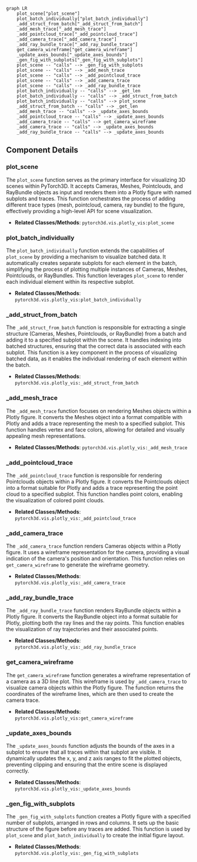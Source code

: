 ```mermaid
graph LR
    plot_scene["plot_scene"]
    plot_batch_individually["plot_batch_individually"]
    _add_struct_from_batch["_add_struct_from_batch"]
    _add_mesh_trace["_add_mesh_trace"]
    _add_pointcloud_trace["_add_pointcloud_trace"]
    _add_camera_trace["_add_camera_trace"]
    _add_ray_bundle_trace["_add_ray_bundle_trace"]
    get_camera_wireframe["get_camera_wireframe"]
    _update_axes_bounds["_update_axes_bounds"]
    _gen_fig_with_subplots["_gen_fig_with_subplots"]
    plot_scene -- "calls" --> _gen_fig_with_subplots
    plot_scene -- "calls" --> _add_mesh_trace
    plot_scene -- "calls" --> _add_pointcloud_trace
    plot_scene -- "calls" --> _add_camera_trace
    plot_scene -- "calls" --> _add_ray_bundle_trace
    plot_batch_individually -- "calls" --> _get_len
    plot_batch_individually -- "calls" --> _add_struct_from_batch
    plot_batch_individually -- "calls" --> plot_scene
    _add_struct_from_batch -- "calls" --> _get_len
    _add_mesh_trace -- "calls" --> _update_axes_bounds
    _add_pointcloud_trace -- "calls" --> _update_axes_bounds
    _add_camera_trace -- "calls" --> get_camera_wireframe
    _add_camera_trace -- "calls" --> _update_axes_bounds
    _add_ray_bundle_trace -- "calls" --> _update_axes_bounds
```

## Component Details

### plot_scene
The `plot_scene` function serves as the primary interface for visualizing 3D scenes within PyTorch3D. It accepts Cameras, Meshes, Pointclouds, and RayBundle objects as input and renders them into a Plotly figure with named subplots and traces. This function orchestrates the process of adding different trace types (mesh, pointcloud, camera, ray bundle) to the figure, effectively providing a high-level API for scene visualization.
- **Related Classes/Methods**: `pytorch3d.vis.plotly_vis:plot_scene`

### plot_batch_individually
The `plot_batch_individually` function extends the capabilities of `plot_scene` by providing a mechanism to visualize batched data. It automatically creates separate subplots for each element in the batch, simplifying the process of plotting multiple instances of Cameras, Meshes, Pointclouds, or RayBundles. This function leverages `plot_scene` to render each individual element within its respective subplot.
- **Related Classes/Methods**: `pytorch3d.vis.plotly_vis:plot_batch_individually`

### _add_struct_from_batch
The `_add_struct_from_batch` function is responsible for extracting a single structure (Cameras, Meshes, Pointclouds, or RayBundle) from a batch and adding it to a specified subplot within the scene. It handles indexing into batched structures, ensuring that the correct data is associated with each subplot. This function is a key component in the process of visualizing batched data, as it enables the individual rendering of each element within the batch.
- **Related Classes/Methods**: `pytorch3d.vis.plotly_vis:_add_struct_from_batch`

### _add_mesh_trace
The `_add_mesh_trace` function focuses on rendering Meshes objects within a Plotly figure. It converts the Meshes object into a format compatible with Plotly and adds a trace representing the mesh to a specified subplot. This function handles vertex and face colors, allowing for detailed and visually appealing mesh representations.
- **Related Classes/Methods**: `pytorch3d.vis.plotly_vis:_add_mesh_trace`

### _add_pointcloud_trace
The `_add_pointcloud_trace` function is responsible for rendering Pointclouds objects within a Plotly figure. It converts the Pointclouds object into a format suitable for Plotly and adds a trace representing the point cloud to a specified subplot. This function handles point colors, enabling the visualization of colored point clouds.
- **Related Classes/Methods**: `pytorch3d.vis.plotly_vis:_add_pointcloud_trace`

### _add_camera_trace
The `_add_camera_trace` function renders Cameras objects within a Plotly figure. It uses a wireframe representation for the camera, providing a visual indication of the camera's position and orientation. This function relies on `get_camera_wireframe` to generate the wireframe geometry.
- **Related Classes/Methods**: `pytorch3d.vis.plotly_vis:_add_camera_trace`

### _add_ray_bundle_trace
The `_add_ray_bundle_trace` function renders RayBundle objects within a Plotly figure. It converts the RayBundle object into a format suitable for Plotly, plotting both the ray lines and the ray points. This function enables the visualization of ray trajectories and their associated points.
- **Related Classes/Methods**: `pytorch3d.vis.plotly_vis:_add_ray_bundle_trace`

### get_camera_wireframe
The `get_camera_wireframe` function generates a wireframe representation of a camera as a 3D line plot. This wireframe is used by `_add_camera_trace` to visualize camera objects within the Plotly figure. The function returns the coordinates of the wireframe lines, which are then used to create the camera trace.
- **Related Classes/Methods**: `pytorch3d.vis.plotly_vis:get_camera_wireframe`

### _update_axes_bounds
The `_update_axes_bounds` function adjusts the bounds of the axes in a subplot to ensure that all traces within that subplot are visible. It dynamically updates the x, y, and z axis ranges to fit the plotted objects, preventing clipping and ensuring that the entire scene is displayed correctly.
- **Related Classes/Methods**: `pytorch3d.vis.plotly_vis:_update_axes_bounds`

### _gen_fig_with_subplots
The `_gen_fig_with_subplots` function creates a Plotly figure with a specified number of subplots, arranged in rows and columns. It sets up the basic structure of the figure before any traces are added. This function is used by `plot_scene` and `plot_batch_individually` to create the initial figure layout.
- **Related Classes/Methods**: `pytorch3d.vis.plotly_vis:_gen_fig_with_subplots`
